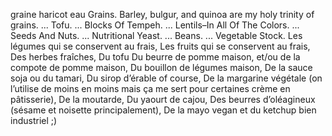 graine
haricot
eau
Grains. Barley, bulgur, and quinoa are my holy trinity of grains. ...
Tofu. ...
Blocks Of Tempeh. ...
Lentils–In All Of The Colors. ...
Seeds And Nuts. ...
Nutritional Yeast. ...
Beans. ...
Vegetable Stock.
Les légumes qui se conservent au frais, 
Les fruits qui se conservent au frais, 
Des herbes fraîches, 
Du tofu
Du beurre de pomme maison, et/ou de la compote de pomme maison, 
Du bouillon de légumes maison, 
De la sauce soja ou du tamari, 
Du sirop d’érable of course, 
De la margarine végétale (on l’utilise de moins en moins mais ça me sert pour certaines crème en pâtisserie), 
De la moutarde, 
Du yaourt de cajou, 
Des beurres d’oléagineux (sésame et noisette principalement),
De la mayo vegan et du ketchup bien industriel ;)
